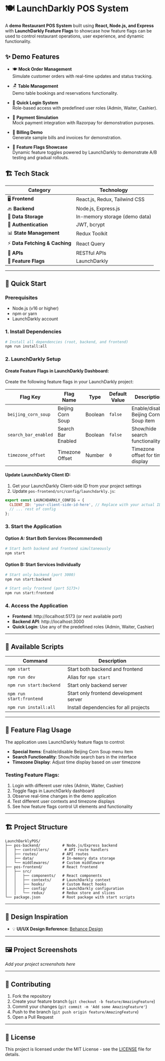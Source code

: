 # 🍽️ **LaunchDarkly POS System**  

A **demo Restaurant POS System** built using **React, Node.js, and Express** with **LaunchDarkly Feature Flags** to showcase how feature flags can be used to control restaurant operations, user experience, and dynamic functionality.

## ✨ **Demo Features**

- 🍽️ **Mock Order Management**  
  Simulate customer orders with real-time updates and status tracking.

- 🪑 **Table Management**  
  Demo table bookings and reservations functionality.

- 🔐 **Quick Login System**  
  Role-based access with predefined user roles (Admin, Waiter, Cashier).

- 💸 **Payment Simulation**  
  Mock payment integration with Razorpay for demonstration purposes.

- 🧾 **Billing Demo**  
  Generate sample bills and invoices for demonstration.

- 🚀 **Feature Flags Showcase**  
  Dynamic feature toggles powered by LaunchDarkly to demonstrate A/B testing and gradual rollouts.

## 🏗️ **Tech Stack**

| **Category**             | **Technology**                |
|--------------------------|-------------------------------|
| 🖥️ **Frontend**          | React.js, Redux, Tailwind CSS  |
| 🔙 **Backend**           | Node.js, Express.js           |
| 💾 **Data Storage**       | In-memory storage (demo data) |
| 🔐 **Authentication**    | JWT, bcrypt                   |
| 📊 **State Management**   | Redux Toolkit                 |
| ⚡ **Data Fetching & Caching** | React Query            |
| 🔗 **APIs**              | RESTful APIs                   |
| 🚀 **Feature Flags**     | LaunchDarkly                  |

---

## 🚀 **Quick Start**

### **Prerequisites**
- Node.js (v16 or higher)
- npm or yarn
- LaunchDarkly account

### **1. Install Dependencies**
```bash
# Install all dependencies (root, backend, and frontend)
npm run install:all
```

### **2. LaunchDarkly Setup**

#### **Create Feature Flags in LaunchDarkly Dashboard:**
Create the following feature flags in your LaunchDarkly project:

| **Flag Key** | **Flag Name** | **Type** | **Default Value** | **Description** |
|--------------|---------------|----------|-------------------|-----------------|
| `beijing_corn_soup` | Beijing Corn Soup | Boolean | `false` | Enable/disable Beijing Corn Soup item |
| `search_bar_enabled` | Search Bar Enabled | Boolean | `false` | Show/hide search functionality |
| `timezone_offset` | Timezone Offset | Number | `0` | Timezone offset for time display |

#### **Update LaunchDarkly Client ID:**
1. Get your LaunchDarkly Client-side ID from your project settings
2. Update `pos-frontend/src/config/launchdarkly.js`:
```javascript
export const LAUNCHDARKLY_CONFIG = {
  CLIENT_ID: 'your-client-side-id-here', // Replace with your actual ID
  // ... rest of config
};
```

### **3. Start the Application**

#### **Option A: Start Both Services (Recommended)**
```bash
# Start both backend and frontend simultaneously
npm start
```

#### **Option B: Start Services Individually**
```bash
# Start only backend (port 3000)
npm run start:backend

# Start only frontend (port 5173+)
npm run start:frontend
```

### **4. Access the Application**
- **Frontend**: http://localhost:5173 (or next available port)
- **Backend API**: http://localhost:3000
- **Quick Login**: Use any of the predefined roles (Admin, Waiter, Cashier)

---

## 🔧 **Available Scripts**

| Command | Description |
|---------|-------------|
| `npm start` | Start both backend and frontend |
| `npm run dev` | Alias for `npm start` |
| `npm run start:backend` | Start only backend server |
| `npm run start:frontend` | Start only frontend development server |
| `npm run install:all` | Install dependencies for all projects |

---

## 🎯 **Feature Flag Usage**

The application uses LaunchDarkly feature flags to control:

- **Special Items**: Enable/disable Beijing Corn Soup menu item
- **Search Functionality**: Show/hide search bars in the interface
- **Timezone Display**: Adjust time display based on user timezone

### **Testing Feature Flags:**
1. Login with different user roles (Admin, Waiter, Cashier)
2. Toggle flags in LaunchDarkly dashboard
3. Observe real-time changes in the demo application
4. Test different user contexts and timezone displays
5. See how feature flags control UI elements and functionality

---

## 🏗️ **Project Structure**

```
LaunchDarklyPOS/
├── pos-backend/          # Node.js/Express backend
│   ├── controllers/       # API route handlers
│   ├── routes/           # API routes
│   ├── data/             # In-memory data storage
│   └── middlewares/      # Custom middleware
├── pos-frontend/         # React frontend
│   ├── src/
│   │   ├── components/   # React components
│   │   ├── contexts/     # LaunchDarkly context
│   │   ├── hooks/        # Custom React hooks
│   │   ├── config/       # LaunchDarkly configuration
│   │   └── redux/        # Redux store and slices
└── package.json          # Root package with start scripts
```

---

## 🎨 **Design Inspiration**

- 💡 **UI/UX Design Reference:** [Behance Design](https://www.behance.net/gallery/210280099/Restaurant-POS-System-Point-of-Sale-UIUX-Design)

---

## 🖼️ **Project Screenshots**

*Add your project screenshots here*

---

## 🤝 **Contributing**

1. Fork the repository
2. Create your feature branch (`git checkout -b feature/AmazingFeature`)
3. Commit your changes (`git commit -m 'Add some AmazingFeature'`)
4. Push to the branch (`git push origin feature/AmazingFeature`)
5. Open a Pull Request

---

## 📄 **License**

This project is licensed under the MIT License - see the [LICENSE](LICENSE) file for details.